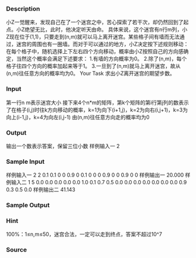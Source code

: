 
### Description
小Z一觉醒来，发现自己在了一个迷宫之中，苦心探索了若干次，却仍然回到了起点。小Z绝望无比，此时，他决定听天由命。
具体来说，这个迷宫有n行m列，小Z现在位于(1,1)，只要走到(n,m)就可以马上离开迷宫。某些格子间有墙而无法通过，迷宫的周围也有一圈墙。而对于可以通过的地方，小Z决定按下述规则移动：在每个格子中，随机选择上下左右四个方向移动，概率由小Z按照自己的方向感确定，当然这个概率会满足下述要求：
1.有墙的方向概率为0。
2.除了(n,m)，每个格子往四个方向的概率加起来等于1。
3.一旦到了(n,m)就马上离开迷宫，故从(n,m)往任意方向的概率均为0。
Your Task
求出小Z离开迷宫的期望步数。

<!--EndFragment-->
### Input
第一行n m表示迷宫大小
接下来4个n*m的矩阵，第k个矩阵的第i行第j列的数表示了在格子(i,j)时往k方向移动的概率，k=1为向下(i+1,j)，k=2为向右(i,j+1)，k=3为向上(i-1,j)，k=4为向左(i,j-1)
由(n,m)往任意方向走的概率均为0

### Output
输出一个数表示答案，保留三位小数
样例输入一
2 

### Sample Input
样例输入一
	2 2
	0.1 0.1
	0 0
	0.9 0
	0.1 0
	0 0
	0.9 0
	0 0.9
	0 0
样例输出一
	20.000
样例输入二
	1 5
	0.0 0.0 0.0 0.0 0.0
	1.0 0.1 0.7 0.5 0.0
	0.0 0.0 0.0 0.0 0.0
	0.0 0.9 0.3 0.5 0.0
样例输出二
	41.143
### Sample Output

### Hint

100%：1≤n,m≤50，迷宫合法，一定可以走到终点，答案不超过10^7

### Source
